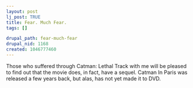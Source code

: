 ```yaml
--- 
layout: post
lj_post: TRUE
title: Fear. Much Fear.
tags: []

drupal_path: fear-much-fear
drupal_nid: 1168
created: 1046777460
---
```

Those who suffered through Catman: Lethal Track with me will be pleased to find out that the movie does, in fact, have a sequel. Catman In Paris was released a few years back, but alas, has not yet made it to DVD.
